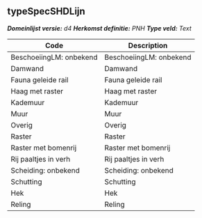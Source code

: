 ## typeSpecSHDLijn

*__Domeinlijst versie:__ d4*
*__Herkomst definitie:__ PNH*
*__Type veld:__ Text*

|__Code__ |__Description__	|
|	---	|	---	|
| BeschoeiingLM: onbekend | BeschoeiingLM: onbekend |
| Damwand | Damwand |
| Fauna geleide rail | Fauna geleide rail |
| Haag met raster | Haag met raster |
| Kademuur | Kademuur |
| Muur | Muur |
| Overig | Overig |
| Raster | Raster |
| Raster met bomenrij | Raster met bomenrij |
| Rij paaltjes in verh | Rij paaltjes in verh |
| Scheiding: onbekend | Scheiding: onbekend |
| Schutting | Schutting |
| Hek | Hek |
| Reling | Reling |
